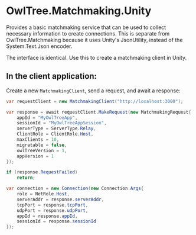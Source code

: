 # OwlTree.Matchmaking.Unity

Provides a basic matchmaking service that can be used to collect necessary information to create connections.
This is separate from OwlTree.Matchmaking because it uses Unity's JsonUtility, instead of the System.Text.Json encoder.

The interface is identical. Use this to create a matchmaking client in Unity.

## In the client application:

Create a new `MatchmakingClient`, send a request, and await a response:

```cs
var requestClient = new MatchmakingClient("http://localhost:3000");

var response = await requestClient.MakeRequest(new MatchmakingRequest{
    appId = "MyOwlTreeApp",
    sessionId = "MyOwlTreeAppSession",
    serverType = ServerType.Relay,
    ClientRole = ClientRole.Host,
    maxClients = 10,
    migratable = false,
    owlTreeVersion = 1,
    appVersion = 1
});

if (response.RequestFailed)
    return;

var connection = new Connection(new Connection.Args{
    role = NetRole.Host,
    serverAddr = response.serverAddr,
    tcpPort = response.tcpPort,
    udpPort = response.udpPort,
    appId = response.appId,
    sessionId = response.sessionId
});
```